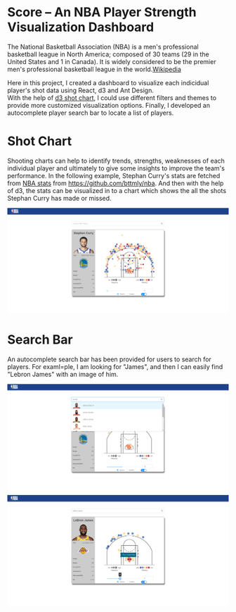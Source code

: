 # Score – An NBA Player Strength Visualization Dashboard
The National Basketball Association (NBA) is a men's professional basketball league in North America; composed of 30 teams (29 in the United States and 1 in Canada). It is widely considered to be the premier men's professional basketball league in the world.[Wikipedia](https://en.wikipedia.org/wiki/National_Basketball_Association)

Here in this project, I created a dashboard to visualize each indicidual player's shot data using React, d3 and Ant Design.   
With the help of [d3 shot chart](https://github.com/mamcmanus/d3-shotchart), I could use different filters and themes to provide more customized visualization options. Finally, I developed an autocomplete player search bar to locate a list of players.    


# Shot Chart
Shooting charts can help to identify trends, strengths, weaknesses of each individual player and ultimately to give some insights to improve the team's performance. In the following example, Stephan Curry's stats are fetched from [NBA stats](https://stats.nba.com/) from https://github.com/bttmly/nba. And then with the help of d3, the stats can be visualized in to a chart which shows the all the shots Stephan Curry has made or missed.

![image](https://github.com/seuygr/NBA-web/blob/master/images/Main.png)

# Search Bar
An autocomplete search bar has been provided for users to search for players. For examl=ple, I am looking for "James", and then I can easily find "Lebron James" with an image of him.  

![image](https://github.com/seuygr/NBA-web/blob/master/images/SearchingBar.png)
![image](https://github.com/seuygr/NBA-web/blob/master/images/PlayerStats.png)
